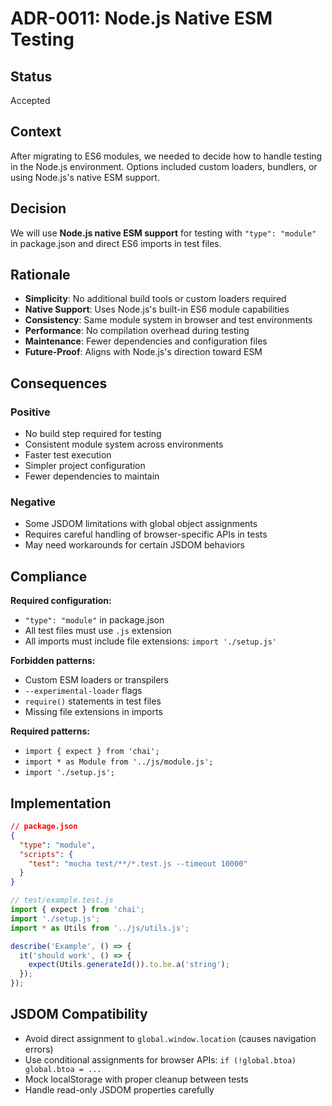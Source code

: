 # ADR-0011: Node.js Native ESM Testing

## Status
Accepted

## Context
After migrating to ES6 modules, we needed to decide how to handle testing in the Node.js environment. Options included custom loaders, bundlers, or using Node.js's native ESM support.

## Decision
We will use **Node.js native ESM support** for testing with `"type": "module"` in package.json and direct ES6 imports in test files.

## Rationale
- **Simplicity**: No additional build tools or custom loaders required
- **Native Support**: Uses Node.js's built-in ES6 module capabilities
- **Consistency**: Same module system in browser and test environments
- **Performance**: No compilation overhead during testing
- **Maintenance**: Fewer dependencies and configuration files
- **Future-Proof**: Aligns with Node.js's direction toward ESM

## Consequences
### Positive
- No build step required for testing
- Consistent module system across environments
- Faster test execution
- Simpler project configuration
- Fewer dependencies to maintain

### Negative
- Some JSDOM limitations with global object assignments
- Requires careful handling of browser-specific APIs in tests
- May need workarounds for certain JSDOM behaviors

## Compliance
**Required configuration:**
- `"type": "module"` in package.json
- All test files must use `.js` extension
- All imports must include file extensions: `import './setup.js'`

**Forbidden patterns:**
- Custom ESM loaders or transpilers
- `--experimental-loader` flags
- `require()` statements in test files
- Missing file extensions in imports

**Required patterns:**
- `import { expect } from 'chai';`
- `import * as Module from '../js/module.js';`
- `import './setup.js';`

## Implementation
```json
// package.json
{
  "type": "module",
  "scripts": {
    "test": "mocha test/**/*.test.js --timeout 10000"
  }
}
```

```javascript
// test/example.test.js
import { expect } from 'chai';
import './setup.js';
import * as Utils from '../js/utils.js';

describe('Example', () => {
  it('should work', () => {
    expect(Utils.generateId()).to.be.a('string');
  });
});
```

## JSDOM Compatibility
- Avoid direct assignment to `global.window.location` (causes navigation errors)
- Use conditional assignments for browser APIs: `if (!global.btoa) global.btoa = ...`
- Mock localStorage with proper cleanup between tests
- Handle read-only JSDOM properties carefully